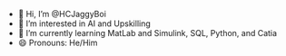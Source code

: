 - 👋 Hi, I’m @HCJaggyBoi
- 👀 I’m interested in AI and Upskilling
- 🌱 I’m currently learning MatLab and Simulink, SQL, Python, and Catia
- 😄 Pronouns: He/Him

<!---
HCJaggyBoi/HCJaggyBoi is a ✨ special ✨ repository because its `README.md` (this file) appears on your GitHub profile.
You can click the Preview link to take a look at your changes.
--->
